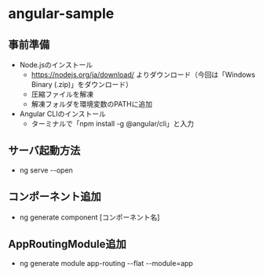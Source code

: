 # angular-sample
## 事前準備
- Node.jsのインストール
    - https://nodejs.org/ja/download/ よりダウンロード（今回は「Windows Binary (.zip)」をダウンロード）
    - 圧縮ファイルを解凍
    - 解凍フォルダを環境変数のPATHに追加
- Angular CLIのインストール
    - ターミナルで「npm install -g @angular/cli」と入力

## サーバ起動方法
- ng serve --open

## コンポーネント追加
- ng generate component [コンポーネント名]

## AppRoutingModule追加
- ng generate module app-routing --flat --module=app